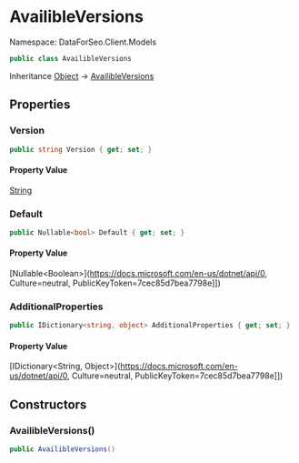 # AvailibleVersions

Namespace: DataForSeo.Client.Models

```csharp
public class AvailibleVersions
```

Inheritance [Object](https://docs.microsoft.com/en-us/dotnet/api/Object) → [AvailibleVersions](./AvailibleVersions.md)

## Properties

### **Version**

```csharp
public string Version { get; set; }
```

#### Property Value

[String](https://docs.microsoft.com/en-us/dotnet/api/String)<br>

### **Default**

```csharp
public Nullable<bool> Default { get; set; }
```

#### Property Value

[Nullable&lt;Boolean&gt;](https://docs.microsoft.com/en-us/dotnet/api/0, Culture=neutral, PublicKeyToken=7cec85d7bea7798e]])<br>

### **AdditionalProperties**

```csharp
public IDictionary<string, object> AdditionalProperties { get; set; }
```

#### Property Value

[IDictionary&lt;String, Object&gt;](https://docs.microsoft.com/en-us/dotnet/api/0, Culture=neutral, PublicKeyToken=7cec85d7bea7798e]])<br>

## Constructors

### **AvailibleVersions()**

```csharp
public AvailibleVersions()
```
